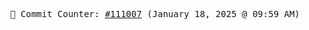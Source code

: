 <p align="center">
    <samp>
        📮 Commit Counter: <a href="https://github.com/Javascript-void0/Javascript-void0/commits/main">#111007</a> (January 18, 2025 @ 09:59 AM)
    </samp>
</p>